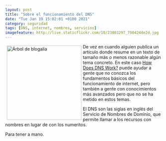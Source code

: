 ```yaml
--- 
layout: post
title: "Sobre el funcionamiento del DNS"
date: "Tue Jan 19 15:02:01 +0100 2021"
category: seguridad
tags: [DNS, internet, nombres, servicios]
imagefeature: http://live.staticflickr.com/18/23803297_750424de2d.jpg
---
```


<a href="https://www.flickr.com/photos/fernand0/23803297/" title="Árbol de blogalia "><img src="http://live.staticflickr.com/18/23803297_750424de2d.jpg" alt="Árbol de blogalia " width="240" style="float:left; margin:5px"></a>
De vez en cuando alguien publica un artículo donde resume en un texto de tamaño más o menos razonable algún tema concreto. En este caso [How Does DNS Work?](https://sookocheff.com/post/networking/how-does-dns-work/) puede ayudar a gente que no conozca los fundamentos básicos del funcionamiento de internet, pero también a gente con conocimientos más avanzados pero que no se ha metido en estos temas.

El DNS son las siglas en inglés del Servicio de Nombres de Dominio, que permite llamar a los recursos con nombres en lugar de con los numeritos.

Para tener a mano.
